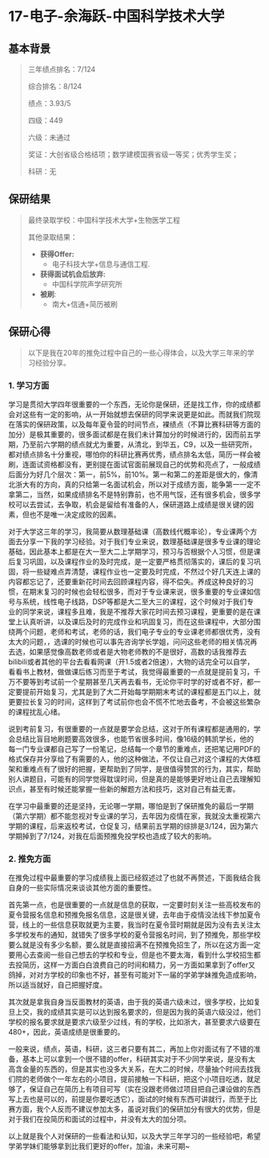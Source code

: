 # 17-电子-余海跃-中国科学技术大学

## 基本背景

> 三年绩点排名：7/124
>
> 综合排名：8/124
>
> 绩点：3.93/5
>
> 四级：449
>
> 六级：未通过
>
> 奖证：大创省级合格结项；数学建模国赛省级一等奖；优秀学生奖； 
>
> 科研：无

## 保研结果

> 最终录取学校：中国科学技术大学+生物医学工程
>
> 其他录取结果：
>
> * **获得Offer:**
>   * 电子科技大学+信息与通信工程.
> * **获得面试机会后放弃:**
>   * 中国科学院声学研究所
> * **被刷**:
>   * 南大+信通+简历被刷

## 保研心得
>以下是我在20年的推免过程中自己的一些心得体会，以及大学三年来的学习经验分享。
>
### 1. 学习方面

学习是贯彻大学四年很重要的一个东西，无论你是保研，还是找工作，你的成绩都会对这些有一定的影响，从一开始就想去保研的同学来说更是如此。而就我们院现在落实的保研政策，以及每年夏令营的时间节点，裸绩点（不算比赛科研等方面的加分）是极其重要的，很多面试都是在我们未计算加分的时候进行的，因而前五学期，乃至前六学期的绩点就尤为重要，从清北，到华五，C9，以及一些研究所，都对绩点排名十分重视，哪怕你的科研比赛再优秀，绩点排名太低，简历一样会被刷，连面试资格都没有，更别提在面试官面前展现自己的优势和亮点了，一般成绩后面分为好几个层次：第一，前5%，前10%。第一和第二的差距是很大的，像清北浙大有的方向，真的只给第一名面试机会，所以对于成绩方面，能争第一一定不拿第二，当然，如果成绩排名不是特别靠前，也不用气馁，还有很多机会，很多学校可以去尝试，去争取，机会是留给有准备的人，保研道路上成绩是很关键的因素，但也不是唯一决定成败的因素。

对于大学这三年的学习，我简要从数理基础课（高数线代概率论），专业课两个方面去分享一下我的学习经验。对于我们专业来说，数理基础课是很多专业课的理论基础，因此基本上都是在大一至大二上学期学习，预习与否根据个人习惯，但是课后复习巩固，以及课程作业的及时完成，是一定要严格贯彻落实的，课后的复习巩固，将一些疑难点弄清楚，课程作业也一定要及时完成，不然过个好几天连上课的内容都忘记了，还要重新花时间去回顾课程内容，得不偿失。养成这种良好的习惯，在期末复习的时候也会轻松很多，而对于专业课来说，很多重要的专业课如信号与系统，线性电子线路，DSP等都是大二至大三的课程，这个时候对于我们专业的同学来说，课程多且难，我是不推荐大家花时间去预习课程，更重要的是在课堂上认真听讲，以及课后及时的完成作业和巩固复习，而在这些课程中，大部分围绕两个问题，老师和考试，老师的话，我们电子专业的专业课老师都很优秀，没有太大的问题，，选课的时候也可以事先咨询学长学姐，问问这些老师的相关情况再去选，如果感觉像高数老师或者是大物老师教的不是很好，高数的话我推荐去bilibili或者其他的平台去看看网课（开1.5或者2倍速），大物的话完全可以自学，看看书上教材，做做课后练习而至于考试，我觉得最重要的一点就是提前复习，千万不要等到考试前一个星期甚至几天再去看书，无论你平时学的好或者不好，都一定要提前开始复习，尤其是到了大二开始每学期期末考试的课程都是五门以上，就更要拉长复习的时间，这样到了考试前你也会不慌不忙地去备考，不会被这些繁杂的课程扰乱心绪。

说到考前复习，有很重要的一点就是要学会总结，这对于所有课程都是通用的，学会总结比盲目地刷题要高效很多，也能节省很多时间，像16级的韩凯学长，他的每一门专业课都自己写了一份笔记，总结每一个章节的重难点，还把笔记用PDF的格式保存并分享给了有需要的人，他的这种做法，不仅让自己对这个课程的大体框架和重难点有了很好的把握，更帮助到了同学，是很值得赞赏的行为，其实，帮助别人讲题目，可能有的同学觉得耽误时间，但是真的是能够更好地让自己去理解知识点，甚至有时候还能掌握一些新的解题方法和技巧，这对自己有益无害。

在学习中最重要的还是坚持，无论哪一学期，哪怕是到了保研推免的最后一学期（第六学期）都不能忽视对专业课的学习，去年因为疫情在家，我就没太重视第六学期的课程，后来返校考试，仓促复习，结果前五学期的综排是3/124，因为第六学期掉到了7/124，对我在后面预推免投学校也造成了较大的影响。

### 2. 推免方面

在推免过程中最重要的学习成绩我上面已经叙述过了也就不再赘述，下面我结合我自身的一些实际情况来谈谈其他方面的重要性。

首先第一点，也是很重要的一点就是信息的获取，一定要时刻关注一些高校发布的夏令营报名信息和预推免报名信息，这是很关键，去年由于疫情没法线下参加夏令营，线上的一些信息获取就更为主要，我当时在夏令营时期就是因为没有去关注太多学校发布的通知，就错失了很多学校的夏令营报名时间，到了预推免，那些学校要么就是没有多少名额，要么就是直接招满不在预推免招生了，所以在这方面一定要用心去查阅一些自己想去的学校和专业，但是也不要太海，看到什么学校招生都去投简历，这样一方面白白浪费自己的时间和精力，另一方面如果拿到了offer又鸽掉，对对方学校的印象也不好，甚至有可能对下一届的学弟学妹推免造成影响，所以适当就好，自己把握好度。

其次就是拿我自身当反面教材的英语，由于我的英语六级未过，很多学校，比如复旦上交，我的成绩其实是可以达到报名要求的，但是因为我的英语六级没过，他们学校的报名要求就是要求六级至少过线，有的学校，比如浙大，甚至要求六级要在480+，因此，英语成绩是很重要的。

一般来说，绩点，英语，科研，这三者只要有其二，再加上你对面试有了不错的准备，基本上可以拿到一个很不错的offer，科研其实对于不少同学来说，是没有太高含金量的东西的，但是其实也没多大关系，在大二的时候，尽量抽个时间去找我们院的老师做个一年左右的小项目，提前接触一下科研，把这个小项目吃透，就足够了，保证自己在简历上有项目可写（实在没跟老师做过项目把自己课设做的东西写上去也是可以的，前提是你要吃透它），面试的时候有东西可讲就行，而至于比赛方面，我个人反而不建议参加太多，虽说对我们的保研加分有很大的优势，但是对于我们在投简历和面试的过程中，并没有太大的加分项。

以上就是我个人对保研的一些看法和认知，以及大学三年学习的一些经验吧，希望学弟学妹们能够拿到比我们更好的offer，加油，未来可期~

